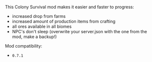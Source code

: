 This Colony Survival mod makes it easier and faster to progress:

- increased drop from farms
- increased amount of production items from crafting
- all ores available in all biomes
- NPC's don't sleep (overwrite your server.json with the one from the mod, make a backup!)

Mod compatibility:   

- `0.7.1`